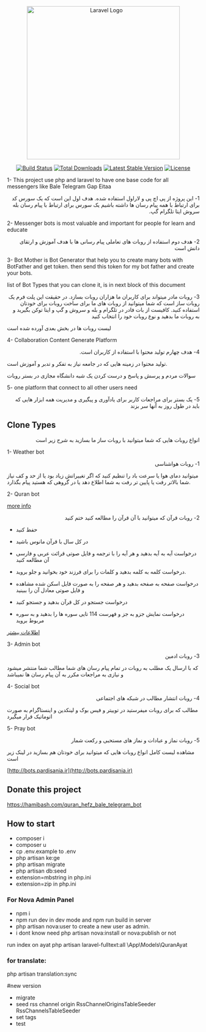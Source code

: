 <p align="center"><a href="https://laravel.com" target="_blank"><img src="https://raw.githubusercontent.com/laravel/art/master/logo-lockup/5%20SVG/2%20CMYK/1%20Full%20Color/laravel-logolockup-cmyk-red.svg" width="400" alt="Laravel Logo"></a></p>

<p align="center">
<a href="https://github.com/laravel/framework/actions"><img src="https://github.com/laravel/framework/workflows/tests/badge.svg" alt="Build Status"></a>
<a href="https://packagist.org/packages/laravel/framework"><img src="https://img.shields.io/packagist/dt/laravel/framework" alt="Total Downloads"></a>
<a href="https://packagist.org/packages/laravel/framework"><img src="https://img.shields.io/packagist/v/laravel/framework" alt="Latest Stable Version"></a>
<a href="https://packagist.org/packages/laravel/framework"><img src="https://img.shields.io/packagist/l/laravel/framework" alt="License"></a>
</p>

1- This project use php and laravel to have one base code for all messengers like Bale Telegram Gap Eitaa 

<p dir="rtl">
1- این پروژه از پی اچ پی و لاراول استفاده شده. هدف اول این است که یک سورس کد برای ارتباط با همه پیام رسان ها داشته باشیم
یک سورس برای ارتباط با پیام رسان بله سروش ایتا تلگرام گپ.
</p>

2- Messenger bots is most valuable and important for people for learn and educate

<p dir="rtl">
2- هدف دوم استفاده از روبات های تعاملی پیام رسانی ها با هدف آموزش و ارتقای دانش است
</p>

3- Bot Mother is Bot Generator that help you to create many bots with BotFather and get token. then send this token for my bot father and create your bots.

list of Bot Types that you can clone it, is in next block of this document

<p dir="rtl">
3- روبات مادر میتواند برای کاربران ما هزاران روبات بسازد. در حقیقت این پلت فرم یک روبات ساز است که شما میتوانید از روبات های ما برای ساخت روبات برای خودتان استفاده کنید. کافیست از بات فادر در تلگرام و بله و سروش و گپ و ایتا توکن بگیرید و به روبات ما بدهید و نوع روبات خود را انتخاب کنید

لیست روبات ها در بخش بعدی آورده شده است
</p>

4- Collaboration Content Generate Platform  

<p dir="rtl">
4- هدف چهارم تولید محتوا با استفاده از کاربران است.

تولید محتوا در زمینه هایی که در جامعه نیاز به تفکر و تدبر و آموزش است.

سوالات مردم و پرسش و پاسخ و درست کردن یک شبه دانشگاه مجازی در بستر روبات
</p>

5- one platform that connect to all other users need

<p dir="rtl">
5- یک بستر برای مراجعات کاربر برای یادآوری و پیگیری و مدیریت همه ابزار هایی که باید در طول روز به آنها سر بزند
</p>




## Clone Types

<p dir="rtl">
انواع روبات هایی که شما میتوانید با روبات ساز ما بسازید به شرح زیر است
</p>


1- Weather bot

<p dir="rtl">
1- روبات هواشناسی

میتوانید دمای هوا یا سرعت باد را تنظیم کنید که اگر تغییراتش زیاد بود یا از حد و کف نیاز شما بالاتر رفت یا پایین تر رفت به شما اطلاع دهد یا در گروهی که هستید پیام بگذارد.

</p>


2- Quran bot

[more info](https://saber-tabatabaee.medium.com/holy-book-project-quran-telegram-bot-english-french-spanish-turkish-persian-dutch-urdu-chinese-etc-957adfd3daf2)

<p dir="rtl">
2- روبات قرآن
که میتوانید با آن قرآن را مطالعه کنید ختم کنید

- حفظ کنید

- در کل سال با قرآن مانوس باشید

- درخواست آیه به آیه بدهید و هر آیه را با ترجمه و فایل صوتی قرائت عربی و فارسی آن مطالعه کنید
- درخواست کلمه به کلمه بدهید و کلمات را برای فرزند خود بخوانید و جلو بروید.
- درخواست صفحه به صفحه بدهید و هر صفحه را به صورت فایل اسکن شده مشاهده و فایل صوتی معادل آن را ببینید
- درخواست جستجو در کل قرآن بدهید و جستجو کنید
- درخواست نمایش جزو به جز و فهرست 114 تایی سوره ها را بدهید و به سوره مربوط بروید

[اطلاعات بیشتر](https://vrgl.ir/hp4xr)

</p>




3- Admin bot

<p dir="rtl">
3- روبات ادمین 


که با ارسال یک مطلب به روبات در تمام پیام رسان های شما مطالب شما منتشر میشود و نیازی به مراجعات مکرر به آن پیام رسان ها نمیباشد

</p>



4- Social bot

<p dir="rtl">
4- روبات انتشار مطالب در شبکه های اجتماعی

مطالب که برای روبات میفرستید در توییتر و فیس بوک و لینکدین و اینستاگرام به صورت اتوماتیک قرار میگیرد

</p>


5- Pray bot

<p dir="rtl">
5- روبات نماز و عبادات و نماز های مستحبی و رکعت شمار



</p>


مشاهده لیست کامل انواع روبات هایی که میتوانید برای خودتان هم بسازید در لینک زیر است

[http://bots.pardisania.ir](http://bots.pardisania.ir)


## Donate this project

https://hamibash.com/quran_hefz_bale_telegram_bot

## How to start

- composer i
 - composer u
 - cp .env.example to .env
 - php artisan ke:ge
 - php artisan migrate
 - php artisan db:seed
 - extension=mbstring in php.ini
 - extension=zip in php.ini

### For Nova Admin Panel
 - npm i
 - npm run dev in dev mode and npm run build in server
 - php artisan nova:user to create a new user as admin.
 - i dont know need php artisan nova:install or nova:publish or not

run index on ayat
php artisan laravel-fulltext:all \\App\\Models\\QuranAyat

### for translate:

php artisan translation:sync



#new version
 - migrate
 - seed rss channel origin RssChannelOriginsTableSeeder RssChannelsTableSeeder
 - set tags
 - test
